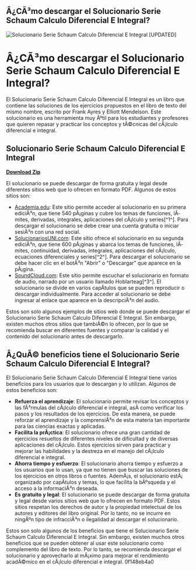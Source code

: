 ## Â¿CÃ³mo descargar el Solucionario Serie Schaum Calculo Diferencial E Integral?

 
![Solucionario Serie Schaum Calculo Diferencial E Integral \[UPDATED\]](https://encrypted-tbn2.gstatic.com/images?q=tbn:ANd9GcTKGGhPQjrJJPSE_VKtP_7h_wnWJ4crVc6_afddRJY04DTMLOCh_MGZfWM)

 
# Â¿CÃ³mo descargar el Solucionario Serie Schaum Calculo Diferencial E Integral?
 
El Solucionario Serie Schaum Calculo Diferencial E Integral es un libro que contiene las soluciones de los ejercicios propuestos en el libro de texto del mismo nombre, escrito por Frank Ayres y Elliott Mendelson. Este solucionario es una herramienta muy Ãºtil para los estudiantes y profesores que quieren repasar y practicar los conceptos y tÃ©cnicas del cÃ¡lculo diferencial e integral.
 
## Solucionario Serie Schaum Calculo Diferencial E Integral


[**Download Zip**](https://www.google.com/url?q=https%3A%2F%2Furloso.com%2F2tKBUh&sa=D&sntz=1&usg=AOvVaw137XtrZtv4enWgdhge_EL0)

 
El solucionario se puede descargar de forma gratuita y legal desde diferentes sitios web que lo ofrecen en formato PDF. Algunos de estos sitios son:
 
- [Academia.edu](https://www.academia.edu/36584579/_Schaum_Calculo_Diferencial_e_Integral_1ra_Edici%C3%B3n_Frank_Ayres): Este sitio permite acceder al solucionario en su primera ediciÃ³n, que tiene 540 pÃ¡ginas y cubre los temas de funciones, lÃ­mites, derivadas, integrales, aplicaciones del cÃ¡lculo y series[^1^]. Para descargar el solucionario se debe crear una cuenta gratuita o iniciar sesiÃ³n con una red social.
- [SolucionariosUNI.com](https://solucionariosuni.com/solucionario-de-schaum-calculo-diferencial-e-integral-pdf/): Este sitio ofrece el solucionario en su segunda ediciÃ³n, que tiene 600 pÃ¡ginas y abarca los temas de funciones, lÃ­mites, continuidad, derivadas, integrales, aplicaciones del cÃ¡lculo, ecuaciones diferenciales y series[^2^]. Para descargar el solucionario se debe hacer clic en el botÃ³n "Abrir" o "Descargar" que aparece en la pÃ¡gina.
- [SoundCloud.com](https://soundcloud.com/hoblarteag/solucionario-serie-schaum-calculo-diferencial-e-integral): Este sitio permite escuchar el solucionario en formato de audio, narrado por un usuario llamado Hoblarteag[^3^]. El solucionario se divide en varios capÃ­tulos que se pueden reproducir o descargar individualmente. Para acceder al solucionario se debe ingresar al enlace que aparece en la descripciÃ³n del audio.

Estos son solo algunos ejemplos de sitios web donde se puede descargar el Solucionario Serie Schaum Calculo Diferencial E Integral. Sin embargo, existen muchos otros sitios que tambiÃ©n lo ofrecen, por lo que se recomienda buscar en diferentes fuentes y comparar la calidad y el contenido del solucionario antes de descargarlo.
  
## Â¿QuÃ© beneficios tiene el Solucionario Serie Schaum Calculo Diferencial E Integral?
 
El Solucionario Serie Schaum Calculo Diferencial E Integral tiene varios beneficios para los usuarios que lo descargan y lo utilizan. Algunos de estos beneficios son:

- **Refuerza el aprendizaje**: El solucionario permite revisar los conceptos y las fÃ³rmulas del cÃ¡lculo diferencial e integral, asÃ­ como verificar los pasos y los resultados de los ejercicios. De esta manera, se puede reforzar el aprendizaje y la comprensiÃ³n de esta materia tan importante para las ciencias exactas y aplicadas.
- **Facilita la prÃ¡ctica**: El solucionario ofrece una gran cantidad de ejercicios resueltos de diferentes niveles de dificultad y de diversas aplicaciones del cÃ¡lculo. Estos ejercicios sirven para practicar y mejorar las habilidades y la destreza en el manejo del cÃ¡lculo diferencial e integral.
- **Ahorra tiempo y esfuerzo**: El solucionario ahorra tiempo y esfuerzo a los usuarios que lo usan, ya que no tienen que buscar las soluciones de los ejercicios en otros libros o fuentes. AdemÃ¡s, el solucionario estÃ¡ organizado por capÃ­tulos y temas, lo que facilita la bÃºsqueda y el acceso a la informaciÃ³n deseada.
- **Es gratuito y legal**: El solucionario se puede descargar de forma gratuita y legal desde varios sitios web que lo ofrecen en formato PDF. Estos sitios respetan los derechos de autor y la propiedad intelectual de los autores y editores del libro original. Por lo tanto, no se incurre en ningÃºn tipo de infracciÃ³n o ilegalidad al descargar el solucionario.

Estos son solo algunos de los beneficios que tiene el Solucionario Serie Schaum Calculo Diferencial E Integral. Sin embargo, existen muchos otros beneficios que se pueden obtener al usar este solucionario como complemento del libro de texto. Por lo tanto, se recomienda descargar el solucionario y aprovecharlo al mÃ¡ximo para mejorar el rendimiento acadÃ©mico en el cÃ¡lculo diferencial e integral.
 0f148eb4a0
